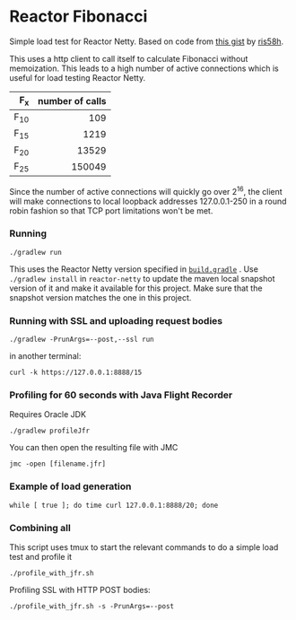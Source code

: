 # Reactor Fibonacci

Simple load test for Reactor Netty. Based on code from [this gist](https://gist.github.com/ris58h/9a3322c7e2989015e3dc09370b42ff7b) by [ris58h](https://github.com/ris58h).

This uses a http client to call itself to calculate Fibonacci without memoization. This leads to a high number of active connections which is useful for load testing Reactor Netty.

| F<sub>x</sub> | number of calls |
|----:|-------:|
| F<sub>10</sub> | 109 |
| F<sub>15</sub> | 1219 |
| F<sub>20</sub> | 13529 |
| F<sub>25</sub> | 150049 |

Since the number of active connections will quickly go over 2<sup>16</sup>, the client will make connections to local loopback addresses 127.0.0.1-250 in a round robin fashion so that TCP port limitations won't be met.

### Running

```
./gradlew run
```
This uses the Reactor Netty version specified in [`build.gradle`](build.gradle) .
Use `./gradlew install` in `reactor-netty` to update the maven local snapshot version of it and make it available for this project. Make sure that the snapshot version matches the one in this project.

### Running with SSL and uploading request bodies

```
./gradlew -PrunArgs=--post,--ssl run
```

in another terminal:
```
curl -k https://127.0.0.1:8888/15
```

### Profiling for 60 seconds with Java Flight Recorder

Requires Oracle JDK

```
./gradlew profileJfr
```
You can then open the resulting file with JMC
```
jmc -open [filename.jfr]
```

### Example of load generation

```
while [ true ]; do time curl 127.0.0.1:8888/20; done
```

### Combining all

This script uses tmux to start the relevant commands to do a simple load test and profile it

```
./profile_with_jfr.sh
```

Profiling SSL with HTTP POST bodies:

```
./profile_with_jfr.sh -s -PrunArgs=--post
```
